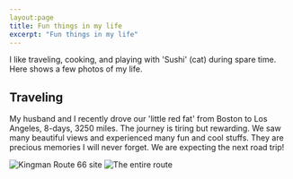 ```yaml
---
layout:page
title: Fun things in my life
excerpt: "Fun things in my life"
---
```


I like traveling, cooking, and playing with 'Sushi' (cat) during spare time. Here shows a few photos of my life.

## Traveling
My husband and I recently drove our 'little red fat' from Boston to Los Angeles, 8-days, 3250 miles. The journey is tiring but rewarding. We saw many beautiful views and experienced many fun and cool stuffs. They are precious memories I will never forget. We are expecting the next road trip!

![Kingman Route 66 site](/my_pictures/kingman.jpg)
![The entire route](/my_pictures/roadtrip2.png)
<!-- <center><img src = "https://github.com/bing-he/bing-he.github.io/tree/main/my_pictures/kingman.jpg" alt="Drawing" style="width: 600px;"/></center>
<br/><br/>
<center><iframe src="https://github.com/bing-he/bing-he.github.io/tree/main/my_pictures/roadtrip.png" width="590" height="480"></iframe></center>
         -->
